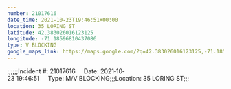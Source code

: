 ```yaml
---
number: 21017616
date_time: 2021-10-23T19:46:51+00:00
location: 35 LORING ST
latitude: 42.383026016123125
longitude: -71.18596810437086
type: V BLOCKING
google_maps_link: https://maps.google.com/?q=42.383026016123125,-71.18596810437086
---
```


;;;;;;Incident #: 21017616     Date: 2021‐10‐23 19:46:51     Type: M/V BLOCKING;;;Location: 35 LORING ST;;;
